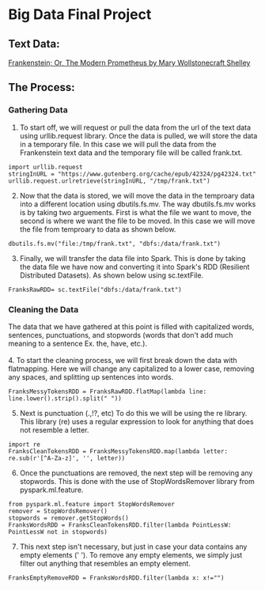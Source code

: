 # Big Data Final Project

## Text Data:
[Frankenstein; Or, The Modern Prometheus by Mary Wollstonecraft Shelley](https://www.gutenberg.org/cache/epub/42324/pg42324.txt)

## The Process:

### Gathering Data
1. To start off, we will request or pull the data from the url of the text data using urllib.request library. Once the data is pulled, we will store the data in a temporary file. In this case we will pull the data from the Frankenstein text data and the temporary file will be called frank.txt.
```
import urllib.request
stringInURL = "https://www.gutenberg.org/cache/epub/42324/pg42324.txt"
urllib.request.urlretrieve(stringInURL, "/tmp/frank.txt")
```
2. Now that the data is stored, we will move the data in the temproary data into a different location using dbutils.fs.mv. The way dbutils.fs.mv works is by taking two arguements. First is what the file we want to move, the second is where we want the file to be moved. In this case we will move the file from temproary to data as shown below.
```
dbutils.fs.mv("file:/tmp/frank.txt", "dbfs:/data/frank.txt")
```
3. Finally, we will transfer the data file into Spark. This is done by taking the data file we have now and converting it into Spark's RDD (Resilient Distributed Datasets). As shown below using sc.textFile.
```
FranksRawRDD= sc.textFile("dbfs:/data/frank.txt")
```

### Cleaning the Data
The data that we have gathered at this point is filled with capitalized words, sentences, punctuations, and stopwords (words that don't add much meaning to a sentence Ex. the, have, etc.). </br>
</br>
4. To start the cleaning process, we will first break down the data with flatmapping. Here we will change any capitalized to a lower case, removing any spaces, and splitting up sentences into words.
```
FranksMessyTokensRDD = FranksRawRDD.flatMap(lambda line: line.lower().strip().split(" "))
```
5. Next is punctuation (.,!?, etc) To do this we will be using the re library. This library (re) uses a regular expression to look for anything that does not resemble a letter.
```
import re
FranksCleanTokensRDD = FranksMessyTokensRDD.map(lambda letter: re.sub(r'[^A-Za-z]', '', letter))
```
6. Once the punctuations are removed, the next step will be removing any stopwords. This is done with the use of StopWordsRemover library from pyspark.ml.feature. 
```
from pyspark.ml.feature import StopWordsRemover
remover = StopWordsRemover()
stopwords = remover.getStopWords()
FranksWordsRDD = FranksCleanTokensRDD.filter(lambda PointLessW: PointLessW not in stopwords)
```
7. This next step isn't necessary, but just in case your data contains any empty elements (' '). To remove any empty elements, we simply just filter out anything that resembles an empty element.
```
FranksEmptyRemoveRDD = FranksWordsRDD.filter(lambda x: x!="")
```

